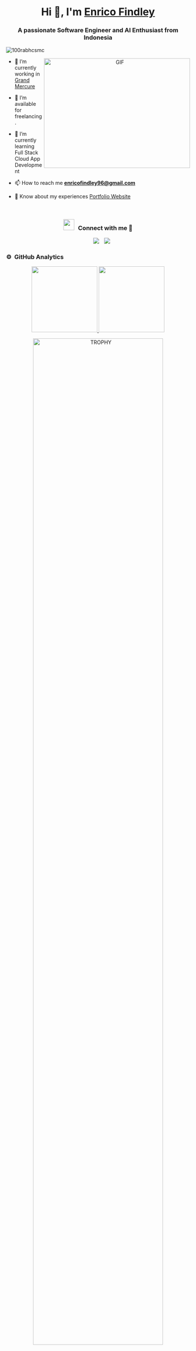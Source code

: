 <h1 align="center">Hi 👋, I'm <a href="https://enricofindley.my.id/" target="blank">
Enrico Findley</a></h1>
<h3 align="center">A passionate Software Engineer and AI Enthusiast from Indonesia</h3>

<p align="left"> <img src="https://komarev.com/ghpvc/?username=enricofindley&label=Profile%20views&color=0e75b6&style=flat" alt="100rabhcsmc" /> </p>

<a target="_blank" align="center">
  <img align="right" top="500" height="300" width="400" alt="GIF" src="https://media.giphy.com/media/SWoSkN6DxTszqIKEqv/giphy.gif">
</a>

- 🔭 I’m currently working in <a href="https://www.grandmercure.com/" target="blank">Grand Mercure</a>

- 🤝 I’m available for freelancing.

- 🌱 I’m currently learning Full Stack Cloud App Development

- 📫 How to reach me **enricofindley96@gmail.com**

- 📄 Know about my experiences <a href="https://enricofindley.my.id" target="blank">Portfolio Website</a>
<br/>
<h3 align="center" > <img src="https://media.giphy.com/media/iY8CRBdQXODJSCERIr/giphy.gif" width="30" height="30" style="margin-right: 10px;">Connect with me 🤝 </h3>

<p align="center">

<div align="center"  class="icons-social" style="margin-left: 10px;">
  <a style="margin-left: 10px;"  target="_blank" href="https://www.linkedin.com/in/enricofindley/">
	<img src="https://img.icons8.com/doodle/40/000000/linkedin--v2.png"></a>
  <a style="margin-left: 10px;" target="_blank" href="https://github.com/enricofindley">
	<img src="https://img.icons8.com/doodle/40/000000/github--v1.png"></a>
</div>

### ⚙️ &nbsp;GitHub Analytics

<p align="center">
<a href="https://github.com/enricofindley">
  <img height="180em" src="https://github-readme-stats-eight-theta.vercel.app/api?username=enricofindley&show_icons=true&theme=algolia&include_all_commits=true&count_private=true"/>
  <img height="180em" src="https://github-readme-stats-eight-theta.vercel.app/api/top-langs/?username=enricofindley&layout=compact&langs_count=8&theme=algolia"/>
</a>
</p>

<!--- trophy (start) -->
<div align=center>
  <a href="https://github.com/enricofindley/github-profile-trophy" title="Go to Source">
      <img align="center" width=84% src="https://github-profile-trophy.vercel.app/?username=enricofindley&theme=radical&row=1&column=7&margin-h=15&margin-w=5&no-bg=true" alt="TROPHY" />
    </a>
</div>
<!--- trophy (start) -->


<!--h1 without bottom border-->
<div id="user-content-toc">
  <ul align="center">
    <summary><h2 style="display: inline-block">Technologies That I Know👨🏻‍💻</h2></summary>
  </ul>
</div>
<!--tech stack icons-->
<p align="center">
  <a href="https://skillicons.dev">
    <img src="https://skillicons.dev/icons?i=git,aws,bootstrap,c,cpp,css,discord,docker,dynamodb,express,figma,firebase,github,html,idea,java,js,kotlin,linux,md,materialui,mongodb,mysql,nextjs,nodejs,postman,py,react,redux,tailwind,ts,vscode&perline=14" />
  </a>
</p>
</p>
